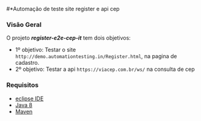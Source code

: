 #*Automação de teste site register e api cep


### Visão Geral

O projeto ***register-e2e-cep-it*** tem dois objetivos:

 * 1º objetivo: Testar o site `http://demo.automationtesting.in/Register.html`, na pagina de cadastro. 
 * 2º objetivo: Testar a api `https://viacep.com.br/ws/` na consulta de cep
 
 
 ### Requisitos
 
  * [eclipse IDE](https://www.eclipse.org/downloads/)
  * [Java 8](https://www.oracle.com/br/java/technologies/javase/javase-jdk8-downloads.html)
  * [Maven](https://mvnrepository.com/) 
  
  
  
  